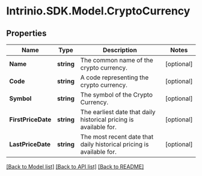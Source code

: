 # Intrinio.SDK.Model.CryptoCurrency
## Properties

Name | Type | Description | Notes
------------ | ------------- | ------------- | -------------
**Name** | **string** | The common name of the crypto currency. | [optional] 
**Code** | **string** | A code representing the crypto currency. | [optional] 
**Symbol** | **string** | The symbol of the Crypto Currency. | [optional] 
**FirstPriceDate** | **string** | The earliest date that daily historical pricing is available for. | [optional] 
**LastPriceDate** | **string** | The most recent date that daily historical pricing is available for. | [optional] 

[[Back to Model list]](../README.md#documentation-for-models) [[Back to API list]](../README.md#documentation-for-api-endpoints) [[Back to README]](../README.md)

